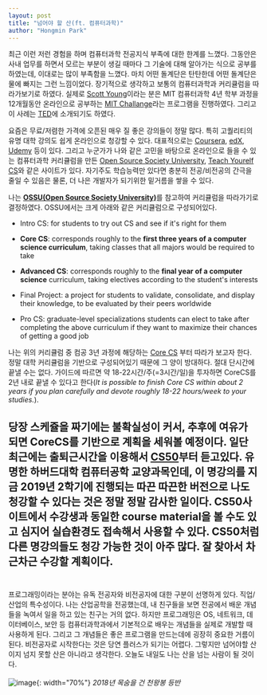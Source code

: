 ```yaml
---
layout: post
title: "넘어야 할 산(ft. 컴퓨터과학)"
author: "Hongmin Park"
---
```



최근 이런 저런 경험을 하며 컴퓨터과학 전공지식 부족에 대한 한계를 느꼈다. 그동안은 사내 업무를 하면서 모르는 부분이 생길 때마다 그 기술에 대해 알아가는 식으로 공부를 하였는데, 이대로는 많이 부족함을 느꼈다. 마치 어떤 돌계단은 탄탄한데 어떤 돌계단은 물에 빠지는 그런 느낌이었다. 장기적으로 생각하고 보통의 컴퓨터과학과 커리큘럼을 따라가보기로 하였다. 실제로 [Scott Young](https://www.scotthyoung.com/blog/)이라는 분은 MIT 컴퓨터과학 4년 학부 과정을 12개월동안 온라인으로 공부하는 [MIT Challange](https://www.scotthyoung.com/blog/myprojects/mit-challenge-2/)라는 프로그램을 진행하였다. 그리고 이 사례는 [TED](https://www.youtube.com/watch?v=piSLobJfZ3c)에 소개되기도 하였다.<br>

요즘은 무료/저렴한 가격에 오픈된 매우 질 좋은 강의들이 정말 많다. 특히 고퀄리티의 유명 대학 강의도 쉽게 온라인으로 청강할 수 있다. 대표적으로는 [Coursera](https://www.coursera.org/), [edX](https://www.edx.org/), [Udemy](http://udemy.com/) 등이 있다. 그리고 누군가가 나와 같은 고민을 바탕으로 온라인으로 들을 수 있는 컴퓨터과학 커리큘럼을 만든 [Open Source Society University](https://github.com/ossu/computer-science), [Teach Yourelf CS](https://teachyourselfcs.com/)와 같은 사이트가 있다. 자기주도 학습능력만 있다면 충분히 전공/비전공의 간극을 줄일 수 있음은 물론, 더 나은 개발자가 되기위한 밑거름을 쌓을 수 있다. <br>

나는 [**OSSU(Open Source Society University)**](https://github.com/ossu/computer-science)를 참고하여 커리큘럼을 따라가기로 결정하였다. OSSU에서는 크게 아래와 같은 커리큘럼으로 구성되어있다.

- Intro CS: for students to try out CS and see if it's right for them

- **Core CS**: corresponds roughly to the **first three years of a computer science curriculum**, taking classes that all majors would be required to take

- **Advanced CS**: corresponds roughly to the **final year of a computer science** curriculum, taking electives according to the student's interests

- Final Project: a project for students to validate, consolidate, and display their knowledge, to be evaluated by their peers worldwide

- Pro CS: graduate-level specializations students can elect to take after completing the above curriculum if they want to maximize their chances of getting a good job

나는 위의 커리큘럼 중 컴공 3년 과정에 해당하는 [Core CS](https://github.com/ossu/computer-science#core-cs) 부터 따라가 보고자 한다. 정말 대학 커리큘럼을 기반으로 구성되어있기 때문에 그 양이 방대하다. 절대 단시간에 끝낼 수는 없다. 가이드에 따르면 약 18-22시간/주(=3시간/일)을 투자하면 CoreCS를 2년 내로 끝낼 수 있다고 한다(*It is possible to finish Core CS within about 2 years if you plan carefully and devote roughly 18-22 hours/week to your studies.*). 

당장 스케쥴을 짜기에는 불확실성이 커서, 추후에 여유가 되면 CoreCS를 기반으로 계획을 세워볼 예정이다. 일단 최근에는 출퇴근시간을 이용해서 [**CS50**](https://cs50.harvard.edu/college/)부터 듣고있다. 유명한 하버드대학 컴퓨터공학 교양과목인데, 이 명강의를 지금 2019년 2학기에 진행되는 따끈 따끈한 버전으로 나도 청강할 수 있다는 것은 정말 정말 감사한 일이다. CS50사이트에서 수강생과 동일한 course material을 볼 수도 있고 심지어 실습환경도 접속해서 사용할 수 있다. CS50처럼 다른 명강의들도 청강 가능한 것이 아주 많다. 잘 찾아서 차근차근 수강할 계획이다. 
<br><br>
---
프로그래밍이라는 분야는 유독 전공자와 비전공자에 대한 구분이 선명하게 있다. 직업/산업의 특수성이다. 나는 산업공학을 전공했는데, 내 친구들을 보면 전공에서 배운 개념들을 녹여서 일을 하고 있는 친구는 거의 없다. 하지만 프로그래밍은 OS, 네트워크, 데이터베이스, 보안 등 컴퓨터과학과에서 기본적으로 배우는 개념들을 실제로 개발할 때 사용하게 된다. 그리고 그 개념들은 좋은 프로그램을 만드는데에 굉장히 중요한 거름이 된다. 비전공자로 시작한다는 것은 당연 플러스가 되기는 어렵다. 그렇지만 넘어야할 산이지 넘지 못할 산은 아니라고 생각한다. 오늘도 내일도 나는 산을 넘는 사람이 될 것이다. <br><br>
![image](https://user-images.githubusercontent.com/21957275/68381628-7bfaa480-0195-11ea-93d6-01f471e431d3.png){: width="70%"}
_2018년 목숨을 건 천왕봉 등반_

